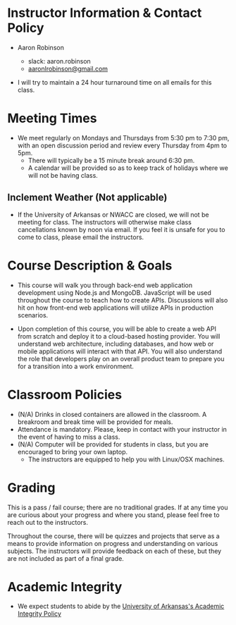 # Instructor Information & Contact Policy

- Aaron Robinson
    - slack: aaron.robinson
    - aaronlrobinson@gmail.com

- I will try to maintain a 24 hour turnaround time on all emails for this class.

# Meeting Times

- We meet regularly on Mondays and Thursdays from 5:30 pm to 7:30 pm, with an open discussion period and review every Thursday from 4pm to 5pm.
    - There will typically be a 15 minute break around 6:30 pm.
    - A calendar will be provided so as to keep track of holidays where we will not be having class.

## Inclement Weather (Not applicable)

- If the University of Arkansas or NWACC are closed, we will not be meeting for class. The instructors will otherwise make class cancellations known by noon via email. If you feel it is unsafe for you to come to class, please email the instructors.

# Course Description & Goals

- This course will walk you through back-end web application development using Node.js and MongoDB. JavaScript will be used throughout the course to teach how to create APIs. Discussions will also hit on how front-end web applications will utilize APIs in production scenarios.

- Upon completion of this course, you will be able to create a web API from scratch and deploy it to a cloud-based hosting provider. You will understand web architecture, including databases, and how web or mobile applications will interact with that API. You will also understand the role that developers play on an overall product team to prepare you for a transition into a work environment.

# Classroom Policies

- (N/A) Drinks in closed containers are allowed in the classroom. A breakroom and break time will be provided for meals.
- Attendance is mandatory. Please, keep in contact with your instructor in the event of having to miss a class.
- (N/A) Computer will be provided for students in class, but you are encouraged to bring your own laptop.
    - The instructors are equipped to help you with Linux/OSX machines.

# Grading

This is a pass / fail course; there are no traditional grades. If at any time you are curious about your progress and where you stand, please feel free to reach out to the instructors.

Throughout the course, there will be quizzes and projects that serve as a means to provide information on progress and understanding on various subjects. The instructors will provide feedback on each of these, but they are not included as part of a final grade.

# Academic Integrity

- We expect students to abide by the [University of Arkansas's Academic Integrity Policy](http://honesty.uark.edu/policy/)
